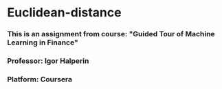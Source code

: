 # Euclidean-distance

### This is an assignment from course: "Guided Tour of Machine Learning in Finance"
### Professor: Igor Halperin
### Platform: Coursera
